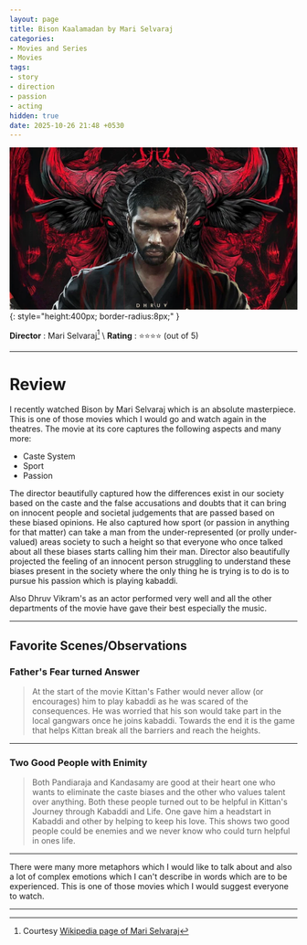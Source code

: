 ```yaml
---
layout: page
title: Bison Kaalamadan by Mari Selvaraj
categories:
- Movies and Series
- Movies
tags:
- story
- direction
- passion
- acting
hidden: true
date: 2025-10-26 21:48 +0530
---
```

![Movie Poster](/assets/img/bison-kaalamaadan.webp){: style="height:400px; border-radius:8px;" }

**Director** : Mari Selvaraj[^wiki] \\
**Rating** : ⭐⭐⭐⭐ (out of 5)

---

# Review

I recently watched Bison by Mari Selvaraj which is an absolute masterpiece. This is one of those movies which I would go and watch again in the theatres. The movie at its core captures the following aspects and many more:
- Caste System
- Sport
- Passion

The director beautifully captured how the differences exist in our society based on the caste and the false accusations and doubts that it can bring on innocent people and societal judgements that are passed based on these biased opinions. He also captured how sport (or passion in anything for that matter) can take a man from the under-represented (or prolly under-valued) areas society to such a height so that everyone who once talked about all these biases starts calling him their man. Director also beautifully projected the feeling of an innocent person struggling to understand these biases present in the society where the only thing he is trying is to do is to pursue his passion which is playing kabaddi.

Also Dhruv Vikram's as an actor performed very well and all the other departments of the movie have gave their best especially the music.

---

## Favorite Scenes/Observations

### Father's Fear turned Answer
> At the start of the movie Kittan's Father would never allow (or encourages) him to play kabaddi as he was scared of the consequences. He was worried that his son would take part in the local gangwars once he joins kabaddi. Towards the end it is the game that helps Kittan break all the barriers and reach the heights.

---

### Two Good People with Enimity
> Both Pandiaraja and Kandasamy are good at their heart one who wants to eliminate the caste biases and the other who values talent over anything. Both these people turned out to be helpful in Kittan's Journey through Kabaddi and Life. One gave him a headstart in Kabaddi and other by helping to keep his love. This shows two good people could be enemies and we never know who could turn helpful in ones life.

---

There were many more metaphors which I would like to talk about and also a lot of complex emotions which I can't describe in words which are to be experienced. This is one of those movies which I would suggest everyone to watch.

---

[^wiki]: Courtesy [Wikipedia page of Mari Selvaraj](https://en.wikipedia.org/wiki/Mari_Selvaraj)